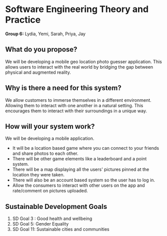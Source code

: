 # Software Engineering Theory and Practice
**Group 6:** Lydia, Yemi, Sarah, Priya, Jay

## What do you propose?

We will be developing a mobile geo location photo guesser application. This allows users to interact with the real world by bridging the gap between physical and augmented reality. 

## Why is there a need for this system? 

We allow customers to immerse themselves in a different environment. Allowing them to interact with one another in a natural setting. This encourages them to interact with their surroundings in a unique way.

## How will your system work?

We will be developing a mobile application. 
- It will be a location based game where you can connect to your friends and share photos to each other. 
- There will be other game elements like a leaderboard and a point system.
- There will be a map displaying all the users' pictures pinned at the location they were taken. 
- There will also be an account based system so the user has to log in.
- Allow the consumers to interact with other users on the app and rate/comment on pictures uploaded.

## Sustainable Development Goals
1. SD Goal 3 : Good health and wellbeing 
2. SD Goal 5: Gender Equality
3. SD Goal 11: Sustainable cities and communities 
